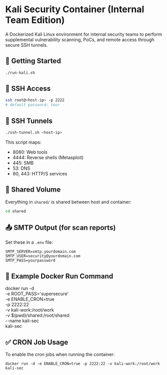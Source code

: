 # Kali Security Container (Internal Team Edition)

A Dockerized Kali Linux environment for internal security teams to perform supplemental vulnerability scanning, PoCs, and remote access through secure SSH tunnels.

## 🚀 Getting Started

```bash
./run-kali.sh
```

## 🔐 SSH Access

```bash
ssh root@<host-ip> -p 2222
# default password: toor
```

## 🔄 SSH Tunnels

```bash
./ssh-tunnel.sh <host-ip>
```

This script maps:
- 8080: Web tools
- 4444: Reverse shells (Metasploit)
- 445: SMB
- 53: DNS
- 80, 443: HTTP/S services

## 📂 Shared Volume

Everything in `shared/` is shared between host and container:
```bash
cd shared
```

## 📤 SMTP Output (for scan reports)

Set these in a `.env` file:
```
SMTP_SERVER=smtp.yourdomain.com
SMTP_USER=security@yourdomain.com
SMTP_PASS=yourpassword
```

## 🐳 Example Docker Run Command

docker run -d \
  -e ROOT_PASS='supersecure' \
  -e ENABLE_CRON=true \
  -p 2222:22 \
  -v kali-work:/root/work \
  -v $(pwd)/shared:/root/shared \
  --name kali-sec \
  kali-sec

  ## ✅ CRON Job Usage

To enable the cron jobs when running the container:
```
docker run -d -e ENABLE_CRON=true -p 2222:22 -v kali-work:/root/work kali-sec
```
